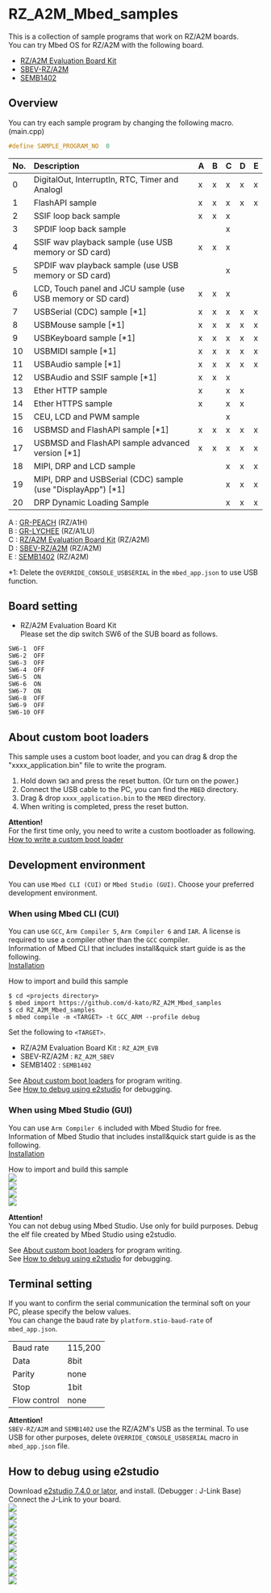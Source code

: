 # RZ_A2M_Mbed_samples
This is a collection of sample programs that work on RZ/A2M boards.  
You can try Mbed OS for RZ/A2M with the following board.
- [RZ/A2M Evaluation Board Kit](https://www.renesas.com/jp/en/products/software-tools/boards-and-kits/eval-kits/rz-a2m-evaluation-board-kit.html)  
- [SBEV-RZ/A2M](http://www.shimafuji.co.jp/products/1486)  
- [SEMB1402](http://www.shimafuji.co.jp/products/1505)  


## Overview
You can try each sample program by changing the following macro. (main.cpp)  
```cpp
#define SAMPLE_PROGRAM_NO  0
```

| No.| Description                                                  | A | B | C | D | E |
|:---|:-------------------------------------------------------------|:--|:--|:--|:--|:--|
|  0 | DigitalOut, InterruptIn, RTC, Timer and AnalogI              | x | x | x | x | x |
|  1 | FlashAPI sample                                              | x | x | x | x | x |
|  2 | SSIF loop back sample                                        | x | x | x |   |   |
|  3 | SPDIF loop back sample                                       |   |   | x |   |   |
|  4 | SSIF wav playback sample (use USB memory or SD card)         | x | x | x |   |   |
|  5 | SPDIF wav playback sample (use USB memory or SD card)        |   |   | x |   |   |
|  6 | LCD, Touch panel and JCU sample (use USB memory or SD card)  | x | x | x |   |   |
|  7 | USBSerial (CDC) sample [\*1]                                 | x | x | x | x | x |
|  8 | USBMouse sample [\*1]                                        | x | x | x | x | x |
|  9 | USBKeyboard sample [\*1]                                     | x | x | x | x | x |
| 10 | USBMIDI sample [\*1]                                         | x | x | x | x | x |
| 11 | USBAudio sample [\*1]                                        | x | x | x | x | x |
| 12 | USBAudio and SSIF sample [\*1]                               | x | x | x |   |   |
| 13 | Ether HTTP sample                                            | x |   | x | x |   |
| 14 | Ether HTTPS sample                                           | x |   | x | x |   |
| 15 | CEU, LCD and PWM sample                                      |   |   | x |   |   |
| 16 | USBMSD and FlashAPI sample [\*1]                             | x | x | x | x | x |
| 17 | USBMSD and FlashAPI sample advanced version [\*1]            | x | x | x | x | x |
| 18 | MIPI, DRP and LCD sample                                     |   |   | x | x | x |
| 19 | MIPI, DRP and USBSerial (CDC) sample (use "DisplayApp") [\*1]|   |   | x | x | x |
| 20 | DRP Dynamic Loading Sample                                   |   |   | x | x | x |

A : [GR-PEACH](https://os.mbed.com/platforms/Renesas-GR-PEACH/) (RZ/A1H)  
B : [GR-LYCHEE](https://os.mbed.com/platforms/Renesas-GR-LYCHEE/) (RZ/A1LU)  
C : [RZ/A2M Evaluation Board Kit](https://www.renesas.com/jp/en/products/software-tools/boards-and-kits/eval-kits/rz-a2m-evaluation-board-kit.html) (RZ/A2M)  
D : [SBEV-RZ/A2M](http://www.shimafuji.co.jp/products/1486) (RZ/A2M)  
E : [SEMB1402](http://www.shimafuji.co.jp/products/1505) (RZ/A2M)  

\*1: Delete the ``OVERRIDE_CONSOLE_USBSERIAL`` in the ``mbed_app.json`` to use USB function.  


## Board setting
- RZ/A2M Evaluation Board Kit  
Please set the dip switch SW6 of the SUB board as follows.
```
SW6-1  OFF  
SW6-2  OFF  
SW6-3  OFF  
SW6-4  OFF  
SW6-5  ON  
SW6-6  ON  
SW6-7  ON  
SW6-8  OFF  
SW6-9  OFF  
SW6-10 OFF  
```

## About custom boot loaders
This sample uses a custom boot loader, and you can drag & drop the "xxxx_application.bin" file to write the program.  

1. Hold down ``SW3`` and press the reset button. (Or turn on the power.)  
2. Connect the USB cable to the PC, you can find the ``MBED`` directory.  
3. Drag & drop ``xxxx_application.bin`` to the ``MBED`` directory.  
4. When writing is completed, press the reset button.  

**Attention!**  
For the first time only, you need to write a custom bootloader as following.  
[How to write a custom boot loader](https://github.com/d-kato/bootloader_d_n_d)  


## Development environment
You can use ``Mbed CLI (CUI)`` or ``Mbed Studio (GUI)``. Choose your preferred development environment.  

### When using Mbed CLI (CUI)
You can use ``GCC``, ``Arm Compiler 5``, ``Arm Compiler 6`` and ``IAR``. A license is required to use a compiler other than the ``GCC`` compiler.  
Information of Mbed CLI that includes install&quick start guide is as the following.  
[Installation](https://github.com/ARMmbed/mbed-cli/blob/1.8.3/README.md#installation)  

How to import and build this sample  
```
$ cd <projects directory>
$ mbed import https://github.com/d-kato/RZ_A2M_Mbed_samples
$ cd RZ_A2M_Mbed_samples
$ mbed compile -m <TARGET> -t GCC_ARM --profile debug
```

Set the following to ``<TARGET>``.  
- RZ/A2M Evaluation Board Kit : ``RZ_A2M_EVB``  
- SBEV-RZ/A2M : ``RZ_A2M_SBEV``  
- SEMB1402 : ``SEMB1402``  

See [About custom boot loaders](#about-custom-boot-loaders) for program writing.  
See [How to debug using e2studio](#how-to-debug-using-e2studio) for debugging.  


### When using Mbed Studio (GUI)
You can use ``Arm Compiler 6`` included with Mbed Studio for free.  
Information of Mbed Studio that includes install&quick start guide is as the following.  
[Installation](https://os.mbed.com/studio/)  

How to import and build this sample  
![](docs/img/how_to_use_mbed_stusio_1.png)  
![](docs/img/how_to_use_mbed_stusio_2.png)  
![](docs/img/how_to_use_mbed_stusio_3.png)  
![](docs/img/how_to_use_mbed_stusio_4.png)  


**Attention!**  
You can not debug using Mbed Studio. Use only for build purposes. Debug the elf file created by Mbed Studio using e2studio.  

See [About custom boot loaders](#about-custom-boot-loaders) for program writing.  
See [How to debug using e2studio](#how-to-debug-using-e2studio) for debugging.  


## Terminal setting
If you want to confirm the serial communication the terminal soft on your PC, please specify the below values.  
You can change the baud rate by ``platform.stio-baud-rate`` of ``mbed_app.json``.  

|             |         |
|:------------|:--------|
| Baud rate   | 115,200 |
| Data        | 8bit    |
| Parity      | none    |
| Stop        | 1bit    |
| Flow control| none    |

**Attention!**  
``SBEV-RZ/A2M`` and ``SEMB1402`` use the RZ/A2M's USB as the terminal. To use USB for other purposes, delete ``OVERRIDE_CONSOLE_USBSERIAL`` macro in ``mbed_app.json`` file.


## How to debug using e2studio
Download [e2studio 7.4.0 or lator](https://www.renesas.com/eu/en/products/software-tools/tools/ide/e2studio.html), and install. (Debugger : J-Link Base)  
Connect the J-Link to your board.  
![](docs/img/how_to_debug_using_e2studio_1.png)  
![](docs/img/how_to_debug_using_e2studio_2.png)  
![](docs/img/how_to_debug_using_e2studio_3.png)  
![](docs/img/how_to_debug_using_e2studio_4.png)  
![](docs/img/how_to_debug_using_e2studio_5.png)  
![](docs/img/how_to_debug_using_e2studio_6.png)  
![](docs/img/how_to_debug_using_e2studio_7.png)  
![](docs/img/how_to_debug_using_e2studio_8.png)  
![](docs/img/how_to_debug_using_e2studio_9.png)  
![](docs/img/how_to_debug_using_e2studio_10.png)  
